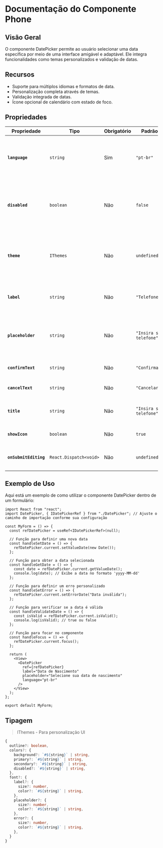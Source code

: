 # Documentação do Componente Phone

## Visão Geral

O componente DatePicker permite ao usuário selecionar uma data específica por meio de uma interface amigável e adaptável. Ele integra funcionalidades como temas personalizados e validação de datas.

## Recursos

- Suporte para múltiplos idiomas e formatos de data.
- Personalização completa através de temas.
- Validação integrada de datas.
- Ícone opcional de calendário com estado de foco.

## Propriedades

| Propriedade           | Tipo                   | Obrigatório | Padrão                  | Descrição                                                                                            |
| --------------------- | ---------------------- | ----------- | ----------------------- | ---------------------------------------------------------------------------------------------------- |
| **`language`**        | `string`               | Sim         | `"pt-br"`               | Especifica o idioma para o componente, afetando rótulos e regras de formatação.                      |
| **`disabled`**        | `boolean`              | Não         | `false`                 | Se definido como `true`, desabilita o campo de entrada, prevenindo interação do usuário.             |
| **`theme`**           | `IThemes`              | Não         | `undefined`             | Permite a personalização do estilo do componente Phone para combinar com o design do seu aplicativo. |
| **`label`**           | `string`               | Não         | `"Telefone"`            | Exibe um rótulo acima do campo de entrada do telefone.                                               |
| **`placeholder`**     | `string`               | Não         | `"Insira seu telefone"` | Exibe um texto de placeholder dentro do campo de entrada quando está vazio.                          |
| **`confirmText`**     | `string`               | Não         | `"Confirmar"`           | Texto do botão para confirmar a seleção.                                                             |
| **`cancelText`**      | `string`               | Não         | `"Cancelar"`            | Texto do botão para cancelar a seleção.                                                              |
| **`title`**           | `string`               | Não         | `"Insira seu telefone"` | Título exibido no modal de seleção de data.                                                          |
| **`showIcon`**        | `boolean`              | Não         | `true`                  | Exibe ou oculta o ícone do calendário.                                                               |
| **`onSubmitEditing`** | `React.Dispatch<void>` | Não         | `undefined`             | Função executada ao finalizar a edição.                                                              |

## Exemplo de Uso

Aqui está um exemplo de como utilizar o componente DatePicker dentro de um formulário:

```tsx
import React from "react";
import DatePicker, { IDatePickerRef } from "./DatePicker"; // Ajuste o caminho de importação conforme sua configuração

const MyForm = () => {
  const refDatePicker = useRef<IDatePickerRef>(null);

  // Função para definir uma nova data
  const handleSetDate = () => {
    refDatePicker.current.setValueDate(new Date());
  };

  // Função para obter a data selecionada
  const handleGetDate = () => {
    const date = refDatePicker.current.getValueDate();
    console.log(date); // Exibe a data no formato 'yyyy-MM-dd'
  };

  // Função para definir um erro personalizado
  const handleSetError = () => {
    refDatePicker.current.setErrorDate("Data inválida");
  };

  // Função para verificar se a data é válida
  const handleValidateDate = () => {
    const isValid = refDatePicker.current.isValid();
    console.log(isValid); // true ou false
  };

  // Função para focar no componente
  const handleFocus = () => {
    refDatePicker.current.focus();
  };

  return (
    <View>
      <DatePicker
        ref={refDatePicker}
        label="Data de Nascimento"
        placeholder="Selecione sua data de nascimento"
        language="pt-br"
      />
    </View>
  );
};

export default MyForm;
```

## Tipagem

> IThemes - Para personalização UI

```ts
{
  outline?: boolean,
  colors?: {
    background?: `#${string}` | string,
    primary?: `#${string}` | string,
    secondary?: `#${string}` | string,
    disabled?: `#${string}` | string,
  },
  font?: {
    label?: {
      size?: number,
      color?: `#${string}` | string,
    },
    placeholder?: {
      size?: number,
      color?: `#${string}` | string,
    },
    error?: {
      size?: number,
      color?: `#${string}` | string,
    },
  }
}
```
